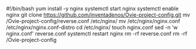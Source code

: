 #!/bin/bash
yum install -y nginx
systemctl start nginx
systemctl enable nginx
git clone https://github.com/inventadenos/Ovie-project-config.git
mv /Ovie-project-config/reverse.conf /etc/nginx/
mv /etc/nginx/nginx.conf /etc/nginx/nginx.conf-distro
cd /etc/nginx/
touch nginx.conf
sed -n 'w nginx.conf' reverse.conf
systemctl restart nginx
rm -rf reverse.conf
rm -rf /Ovie-project-config



